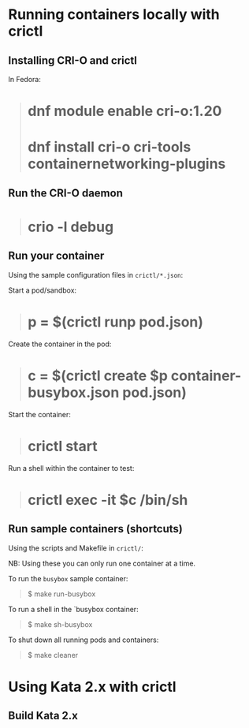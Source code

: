 Running containers locally with crictl
======================================

Installing CRI-O and crictl
---------------------------

In Fedora:

> # dnf module enable cri-o:1.20
> # dnf install cri-o cri-tools containernetworking-plugins

Run the CRI-O daemon
--------------------

> # crio -l debug

Run your container
------------------

Using the sample configuration files in `crictl/*.json`:

Start a pod/sandbox:
> # p = $(crictl runp pod.json)

Create the container in the pod:
> # c = $(crictl create $p container-busybox.json pod.json)

Start the container:
> # crictl start

Run a shell within the container to test:
> # crictl exec -it $c /bin/sh

Run sample containers (shortcuts)
---------------------------------

Using the scripts and Makefile in `crictl/`:

NB: Using these you can only run one container at a time.

To run the `busybox` sample container:
> $ make run-busybox

To run a shell in the `busybox container:
> $ make sh-busybox

To shut down all running pods and containers:
> $ make cleaner

Using Kata 2.x with crictl
==========================

Build Kata 2.x
--------------


